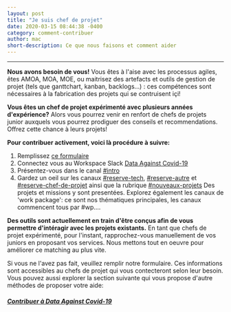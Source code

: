 ```yaml
---
layout: post
title: "Je suis chef de projet"
date: 2020-03-15 08:44:38 -0400
category: comment-contribuer
author: mac
short-description: Ce que nous faisons et comment aider
---
```


-----

**Nous avons besoin de vous!** Vous êtes à l'aise avec les processus agiles, êtes AMOA, MOA, MOE, ou maitrisez des artefacts et outils de gestion de projet (tels que ganttchart, kanban, backlogs...) : ces compétences sont nécessaires à la fabrication des projets qui se contruisent içi!

**Vous êtes un chef de projet expérimenté avec plusieurs années d'expérience?** Alors vous pourrez venir en renfort de chefs de projets junior auxquels vous pourrez prodiguer des conseils et recommendations. Offrez cette chance à leurs projets!

**Pour contribuer activement, voici là procédure à suivre:**
1. Remplissez [ce formulaire](https://docs.google.com/forms/d/e/1FAIpQLSdiw56eQNGkm5uQt7mlcR32n--J2rwfSgOYpF9eAKThFNv7rA/viewform)
2. Connectez vous au Workspace Slack [Data Against Covid-19](https://join.slack.com/t/dataagainstcovid-19/shared_invite/zt-cgsplso2-LIvWeRHlf1ZFIrh~SPj~IA)
4. Présentez-vous dans le canal [#intro](https://app.slack.com/client/TUQTGE7FU/C010DRZCJQL/thread/CV3M7RE8Y-1585336854.107000)
5. Gardez un oeil sur les canaux [#reserve-tech](https://app.slack.com/client/TUQTGE7FU/C0104P6HVQU/user_profile/UV7BB6V5H), [#reserve-autre](https://app.slack.com/client/TUQTGE7FU/C010GHUTNJZ/user_profile/UV7BB6V5H) et [#reserve-chef-de-projet](https://app.slack.com/client/TUQTGE7FU/C010GHURJJ1/user_profile/UV7BB6V5H) ainsi que la rubrique [#nouveaux-projets](https://app.slack.com/client/TUQTGE7FU/C0104CJLN9F/user_profile/UV7BB6V5H)
Des projets et missions y sont presentées.
Explorez également les canaux de 'work package': ce sont nos thématiques principales, les canaux commencent tous par #wp.... 

**Des outils sont actuellement en train d'être conçus afin de vous permettre d'intéragir avec les projets existants.** En tant que chefs de projet expérimenté, pour l'instant, rapprochez-vous manuellement de vos juniors en proposant vos services. Nous mettons tout en oeuvre pour améliorer ce matching au plus vite.

Si vous ne l'avez pas fait, veuillez remplir notre formulaire. Ces informations sont accessibles au chefs de projet qui vous contecteront selon leur besoin.
Vous pouvez aussi explorer la section suivante qui vous propose d'autre méthodes de proposer votre aide:

##### [Contribuer à Data Against Covid-19](https://docs.google.com/forms/d/e/1FAIpQLSdiw56eQNGkm5uQt7mlcR32n--J2rwfSgOYpF9eAKThFNv7rA/viewform)